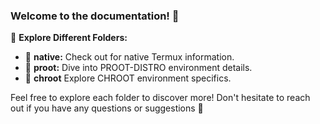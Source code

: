 ### Welcome to the documentation! 👋

📁 **Explore Different Folders:**

- 📂 **native:** Check out for native Termux information.
- 📂 **proot:** Dive into PROOT-DISTRO environment details.
- 📂 **chroot** Explore CHROOT environment specifics.

Feel free to explore each folder to discover more! Don't hesitate to reach out if you have any questions or suggestions 🚀
